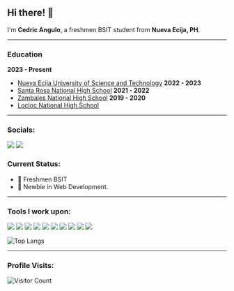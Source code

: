 ## Hi there! 👋 

I'm **Cedric Angulo**, a freshmen BSIT student from **Nueva Ecija, PH**.

-------------------------------------------

### Education

**2023 - Present**
- [Nueva Ecija University of Science and Technology](https://neust.edu.ph/)
**2022 - 2023**
- [Santa Rosa National High School](https://www.facebook.com/profile.php?id=100064118198317)
**2021 - 2022**
- [Zambales National High School](https://www.facebook.com/ZambalesNationalHighSchool)
**2019 - 2020**
- [Locloc National High School](https://www.facebook.com/snhs.extension)

-------------------------------------------

### Socials:

<a href="https://linkedin.com/in/cedric-angulo-2632ab256"><img src="https://img.shields.io/badge/Cedric Angulo-%230077B5.svg?style=for-the-badge&logo=linkedin&logoColor=white"></a> 
<a href="https://www.facebook.com/bryan.19.hp"><img src="https://img.shields.io/badge/Cedric Angulo-1877F2?style=for-the-badge&logo=facebook&logoColor=white"></a>
<br>

### Current Status:

- 💼 Freshmen BSIT
- 🌱 Newbie in Web Development.

-------------------------------------------

### Tools I work upon:

<img src="https://img.shields.io/badge/html5-%23E34F26.svg?style=for-the-badge&logo=html5&logoColor=white">   <img src="https://img.shields.io/badge/css3%20-%2314354C.svg?&style=for-the-badge&logo=css3&logoColor=white">   <img src="https://img.shields.io/badge/javascript%20-%23323330.svg?&style=for-the-badge&logo=javascript&logoColor=%23F7DF1E">   <img src="https://img.shields.io/badge/php-%23777BB4.svg?style=for-the-badge&logo=php&logoColor=white">   <img src="https://img.shields.io/badge/c++-%2300599C.svg?style=for-the-badge&logo=c%2B%2B&logoColor=white">   <img src="https://img.shields.io/badge/mysql-%2300000f.svg?style=for-the-badge&logo=mysql&logoColor=white">   <img src="https://img.shields.io/badge/XAMPP-white?logo=xampp&logoColor=fb7a24&style=for-the-badge">   <img src="https://img.shields.io/badge/vercel-%23000000.svg?style=for-the-badge&logo=vercel&logoColor=white">   <img src="https://img.shields.io/badge/-VS%20Code-000000?style=for-the-badge&logo=Visual-studio-code&logoColor=blue">   <img src="https://img.shields.io/badge/adobe%20photoshop-%2331A8FF.svg?style=for-the-badge&logo=adobe%20photoshop&logoColor=white">

![Top Langs](https://github-readme-stats.vercel.app/api/top-langs/?username=bryan308&theme=tokyonight)

[//]: <> (Credits: bryan308)
[//]: <> (Credits: Last edited on: 01/07/24)

------------------------------------------- 

### Profile Visits:
![Visitor Count](https://profile-counter.glitch.me/{bryan308}/count.svg)
